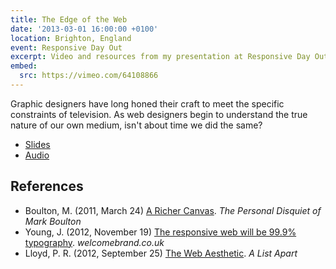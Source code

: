 ```yaml
---
title: The Edge of the Web
date: '2013-03-01 16:00:00 +0100'
location: Brighton, England
event: Responsive Day Out
excerpt: Video and resources from my presentation at Responsive Day Out
embed:
  src: https://vimeo.com/64108866
---
```

Graphic designers have long honed their craft to meet the specific constraints of television. As web designers begin to understand the true nature of our own medium, isn't about time we did the same?

  * [Slides](https://speakerdeck.com/paulrobertlloyd/the-edge-of-the-web)
  * [Audio](http://responsiveconf.com.s3.amazonaws.com/audio/15-paul-robert-lloyd-responsiveconf.mp3)

## References

  * Boulton, M. (2011, March 24) [A Richer Canvas](http://www.markboulton.co.uk/journal/a-richer-canvas). <cite>The Personal Disquiet of Mark Boulton</cite>
  * Young, J. (2012, November 19) [The responsive web will be 99.9% typography](http://www.welcomebrand.co.uk/thoughts/the-responsive-web-will-be-99-9-typography/). <cite>welcomebrand.co.uk</cite>
  * Lloyd, P. R. (2012, September 25) [The Web Aesthetic](http://alistapart.com/article/the-web-aesthetic). <cite>A List Apart</cite>
